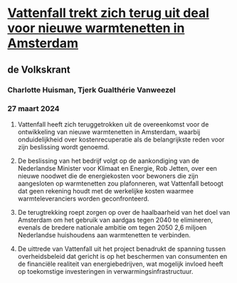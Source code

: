 # [Vattenfall trekt zich terug uit deal voor nieuwe warmtenetten in Amsterdam](https://advance.lexis.com/api/document?collection=news&id=urn:contentItem:6BN4-31T1-DYRY-X022-00000-00&context=1519360)
## de Volkskrant
### Charlotte Huisman, Tjerk Gualthérie Vanweezel
### 27 maart 2024

1. Vattenfall heeft zich teruggetrokken uit de overeenkomst voor de ontwikkeling van nieuwe warmtenetten in Amsterdam, waarbij onduidelijkheid over kostenrecuperatie als de belangrijkste reden voor zijn beslissing wordt genoemd.

2. De beslissing van het bedrijf volgt op de aankondiging van de Nederlandse Minister voor Klimaat en Energie, Rob Jetten, over een nieuwe noodwet die de energiekosten voor bewoners die zijn aangesloten op warmtenetten zou plafonneren, wat Vattenfall betoogt dat geen rekening houdt met de werkelijke kosten waarmee warmteleveranciers worden geconfronteerd.

3. De terugtrekking roept zorgen op over de haalbaarheid van het doel van Amsterdam om het gebruik van aardgas tegen 2040 te elimineren, evenals de bredere nationale ambitie om tegen 2050 2,6 miljoen Nederlandse huishoudens aan warmtenetten te verbinden.

4. De uittrede van Vattenfall uit het project benadrukt de spanning tussen overheidsbeleid dat gericht is op het beschermen van consumenten en de financiële realiteit van energiebedrijven, wat mogelijk invloed heeft op toekomstige investeringen in verwarmingsinfrastructuur.